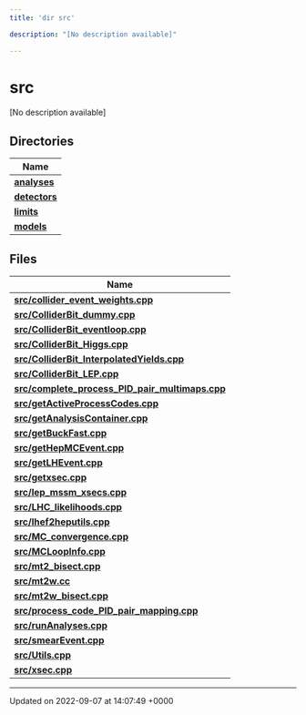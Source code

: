 ```yaml
---
title: 'dir src'

description: "[No description available]"

---
```


# src

[No description available]

## Directories

| Name           |
| -------------- |
| **[analyses](/documentation/code/files/dir_ebf4efc09232e9b3baff73345d00af17/#dir-analyses)**  |
| **[detectors](/documentation/code/files/dir_ec0001d0a47d8f5e87814a0c290a00e6/#dir-detectors)**  |
| **[limits](/documentation/code/files/dir_43317e43f0d2f00527788176b6ed19bf/#dir-limits)**  |
| **[models](/documentation/code/files/dir_6a2ef1661f87480de03fb9e3f0a6d5bc/#dir-models)**  |

## Files

| Name           |
| -------------- |
| **[src/collider_event_weights.cpp](/documentation/code/files/collider__event__weights_8cpp/#file-collider-event-weightscpp)**  |
| **[src/ColliderBit_dummy.cpp](/documentation/code/files/colliderbit__dummy_8cpp/#file-colliderbit-dummycpp)**  |
| **[src/ColliderBit_eventloop.cpp](/documentation/code/files/colliderbit__eventloop_8cpp/#file-colliderbit-eventloopcpp)**  |
| **[src/ColliderBit_Higgs.cpp](/documentation/code/files/colliderbit__higgs_8cpp/#file-colliderbit-higgscpp)**  |
| **[src/ColliderBit_InterpolatedYields.cpp](/documentation/code/files/colliderbit__interpolatedyields_8cpp/#file-colliderbit-interpolatedyieldscpp)**  |
| **[src/ColliderBit_LEP.cpp](/documentation/code/files/colliderbit__lep_8cpp/#file-colliderbit-lepcpp)**  |
| **[src/complete_process_PID_pair_multimaps.cpp](/documentation/code/files/complete__process__pid__pair__multimaps_8cpp/#file-complete-process-pid-pair-multimapscpp)**  |
| **[src/getActiveProcessCodes.cpp](/documentation/code/files/getactiveprocesscodes_8cpp/#file-getactiveprocesscodescpp)**  |
| **[src/getAnalysisContainer.cpp](/documentation/code/files/getanalysiscontainer_8cpp/#file-getanalysiscontainercpp)**  |
| **[src/getBuckFast.cpp](/documentation/code/files/getbuckfast_8cpp/#file-getbuckfastcpp)**  |
| **[src/getHepMCEvent.cpp](/documentation/code/files/gethepmcevent_8cpp/#file-gethepmceventcpp)**  |
| **[src/getLHEvent.cpp](/documentation/code/files/getlhevent_8cpp/#file-getlheventcpp)**  |
| **[src/getxsec.cpp](/documentation/code/files/getxsec_8cpp/#file-getxseccpp)**  |
| **[src/lep_mssm_xsecs.cpp](/documentation/code/files/lep__mssm__xsecs_8cpp/#file-lep-mssm-xsecscpp)**  |
| **[src/LHC_likelihoods.cpp](/documentation/code/files/lhc__likelihoods_8cpp/#file-lhc-likelihoodscpp)**  |
| **[src/lhef2heputils.cpp](/documentation/code/files/lhef2heputils_8cpp/#file-lhef2heputilscpp)**  |
| **[src/MC_convergence.cpp](/documentation/code/files/mc__convergence_8cpp/#file-mc-convergencecpp)**  |
| **[src/MCLoopInfo.cpp](/documentation/code/files/mcloopinfo_8cpp/#file-mcloopinfocpp)**  |
| **[src/mt2_bisect.cpp](/documentation/code/files/mt2__bisect_8cpp/#file-mt2-bisectcpp)**  |
| **[src/mt2w.cc](/documentation/code/files/mt2w_8cc/#file-mt2wcc)**  |
| **[src/mt2w_bisect.cpp](/documentation/code/files/mt2w__bisect_8cpp/#file-mt2w-bisectcpp)**  |
| **[src/process_code_PID_pair_mapping.cpp](/documentation/code/files/process__code__pid__pair__mapping_8cpp/#file-process-code-pid-pair-mappingcpp)**  |
| **[src/runAnalyses.cpp](/documentation/code/files/runanalyses_8cpp/#file-runanalysescpp)**  |
| **[src/smearEvent.cpp](/documentation/code/files/smearevent_8cpp/#file-smeareventcpp)**  |
| **[src/Utils.cpp](/documentation/code/files/utils_8cpp/#file-utilscpp)**  |
| **[src/xsec.cpp](/documentation/code/files/xsec_8cpp/#file-xseccpp)**  |






-------------------------------

Updated on 2022-09-07 at 14:07:49 +0000
